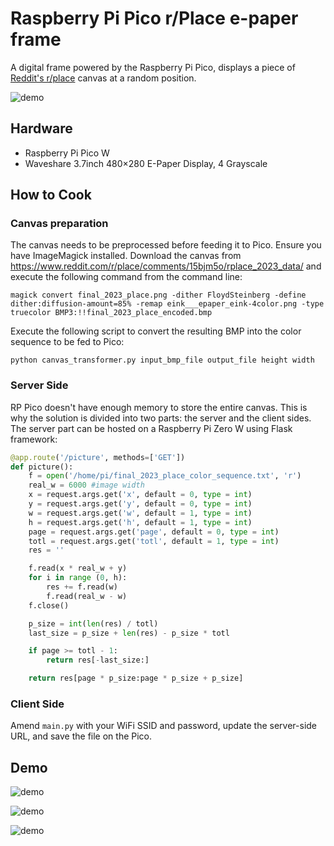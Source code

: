 # Raspberry Pi Pico r/Place e-paper frame
A digital frame powered by the Raspberry Pi Pico, displays a piece of [Reddit's r/place](https://www.reddit.com/r/place/) canvas at a random position.

![demo](https://github.com/flodek/rpi-pico-rplace-e-paper-frame/blob/main/IMG_8263.png?raw=true)

## Hardware
 - Raspberry Pi Pico W
 - Waveshare 3.7inch 480×280 E-Paper Display, 4 Grayscale

## How to Cook
### Canvas preparation
The canvas needs to be preprocessed before feeding it to Pico.
Ensure you have ImageMagick installed. Download the canvas from https://www.reddit.com/r/place/comments/15bjm5o/rplace_2023_data/ and execute the following command from the command line:

```cli
magick convert final_2023_place.png -dither FloydSteinberg -define dither:diffusion-amount=85% -remap eink___epaper_eink-4color.png -type truecolor BMP3:!!final_2023_place_encoded.bmp
```

Execute the following script to convert the resulting BMP into the color sequence to be fed to Pico:

```cli
python canvas_transformer.py input_bmp_file output_file height width
```

### Server Side
RP Pico doesn't have enough memory to store the entire canvas. This is why the solution is divided into two parts: the server and the client sides. The server part can be hosted on a Raspberry Pi Zero W using Flask framework:
```python
@app.route('/picture', methods=['GET'])
def picture():
    f = open('/home/pi/final_2023_place_color_sequence.txt', 'r')
    real_w = 6000 #image width
    x = request.args.get('x', default = 0, type = int)
    y = request.args.get('y', default = 0, type = int)
    w = request.args.get('w', default = 1, type = int)
    h = request.args.get('h', default = 1, type = int)
    page = request.args.get('page', default = 0, type = int)
    totl = request.args.get('totl', default = 1, type = int)
    res = ''

    f.read(x * real_w + y)
    for i in range (0, h):
        res += f.read(w)
        f.read(real_w - w)
    f.close()

    p_size = int(len(res) / totl)
    last_size = p_size + len(res) - p_size * totl

    if page >= totl - 1:
        return res[-last_size:]

    return res[page * p_size:page * p_size + p_size]
```
### Client Side
Amend ```main.py``` with your WiFi SSID and password, update the server-side URL, and save the file on the Pico.

## Demo
![demo](https://github.com/flodek/rpi-pico-rplace-e-paper-frame/blob/main/IMG_0126.jpeg?raw=true)

![demo](https://github.com/flodek/rpi-pico-rplace-e-paper-frame/blob/main/IMG_8252.png?raw=true)

![demo](https://github.com/flodek/rpi-pico-rplace-e-link-frame/blob/main/demo.gif?raw=true)
